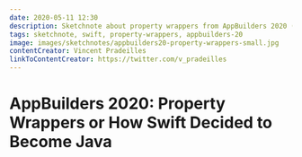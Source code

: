```yaml
---
date: 2020-05-11 12:30
description: Sketchnote about property wrappers from AppBuilders 2020 (online conference)
tags: sketchnote, swift, property-wrappers, appbuilders-20
image: images/sketchnotes/appbuilders20-property-wrappers-small.jpg
contentCreator: Vincent Pradeilles
linkToContentCreator: https://twitter.com/v_pradeilles
---
```


# AppBuilders 2020: Property Wrappers or How Swift Decided to Become Java
